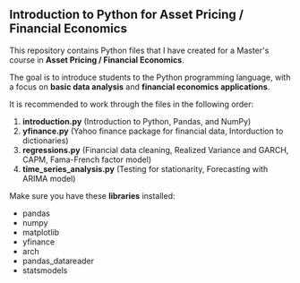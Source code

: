 ## Introduction to Python for Asset Pricing / Financial Economics

This repository contains Python files that I have created for a Master's course in **Asset Pricing / Financial Economics**.

The goal is to introduce students to the Python programming language, with a focus on **basic data analysis** and **financial economics applications**.

It is recommended to work through the files in the following order:
1. **introduction.py** (Introduction to Python, Pandas, and NumPy)
2. **yfinance.py** (Yahoo finance package for financial data, Intorduction to dictionaries)
3. **regressions.py** (Financial data cleaning, Realized Variance and GARCH, CAPM, Fama-French factor model)
4. **time_series_analysis.py** (Testing for stationarity, Forecasting with ARIMA model)

Make sure you have these **libraries** installed:
- pandas
- numpy
- matplotlib
- yfinance
- arch
- pandas_datareader
- statsmodels
